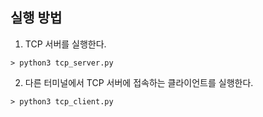 ## 실행 방법

1. TCP 서버를 실행한다.

```shell
> python3 tcp_server.py
```

2. 다른 터미널에서 TCP 서버에 접속하는 클라이언트를 실행한다.

```shell
> python3 tcp_client.py
```
